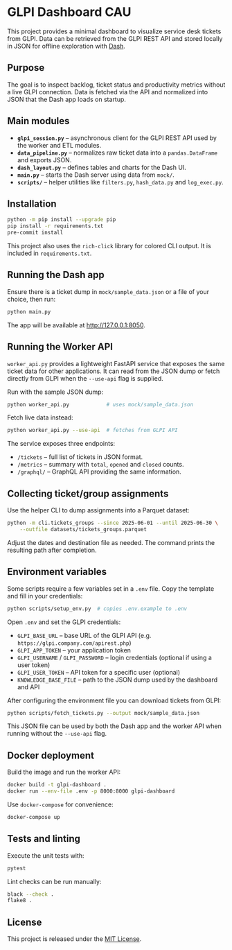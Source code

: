 # GLPI Dashboard CAU

This project provides a minimal dashboard to visualize service desk tickets from GLPI. Data can be retrieved from the GLPI REST API and stored locally in JSON for offline exploration with [Dash](https://dash.plotly.com/).

## Purpose

The goal is to inspect backlog, ticket status and productivity metrics without a live GLPI connection. Data is fetched via the API and normalized into JSON that the Dash app loads on startup.

## Main modules

- **`glpi_session.py`** – asynchronous client for the GLPI REST API used by the worker and ETL modules.
- **`data_pipeline.py`** – normalizes raw ticket data into a `pandas.DataFrame` and exports JSON.
- **`dash_layout.py`** – defines tables and charts for the Dash UI.
- **`main.py`** – starts the Dash server using data from `mock/`.
- **`scripts/`** – helper utilities like `filters.py`, `hash_data.py` and `log_exec.py`.

## Installation

```bash
python -m pip install --upgrade pip
pip install -r requirements.txt
pre-commit install
```

This project also uses the `rich-click` library for colored CLI output. It is included in `requirements.txt`.

## Running the Dash app

Ensure there is a ticket dump in `mock/sample_data.json` or a file of your choice, then run:

```bash
python main.py
```

The app will be available at <http://127.0.0.1:8050>.

## Running the Worker API

`worker_api.py` provides a lightweight FastAPI service that exposes the same ticket data for other applications. It can read from the JSON dump or fetch directly from GLPI when the `--use-api` flag is supplied.

Run with the sample JSON dump:

```bash
python worker_api.py            # uses mock/sample_data.json
```

Fetch live data instead:

```bash
python worker_api.py --use-api  # fetches from GLPI API
```

The service exposes three endpoints:

- `/tickets` – full list of tickets in JSON format.
- `/metrics` – summary with `total`, `opened` and `closed` counts.
- `/graphql/` – GraphQL API providing the same information.

## Collecting ticket/group assignments

Use the helper CLI to dump assignments into a Parquet dataset:

```bash
python -m cli.tickets_groups --since 2025-06-01 --until 2025-06-30 \
    --outfile datasets/tickets_groups.parquet
```

Adjust the dates and destination file as needed. The command prints the resulting path after completion.

## Environment variables

Some scripts require a few variables set in a `.env` file. Copy the template and fill in your credentials:

```bash
python scripts/setup_env.py  # copies .env.example to .env
```

Open `.env` and set the GLPI credentials:

- `GLPI_BASE_URL` – base URL of the GLPI API (e.g. `https://glpi.company.com/apirest.php`)
- `GLPI_APP_TOKEN` – your application token
- `GLPI_USERNAME` / `GLPI_PASSWORD` – login credentials (optional if using a user token)
- `GLPI_USER_TOKEN` – API token for a specific user (optional)
- `KNOWLEDGE_BASE_FILE` – path to the JSON dump used by the dashboard and API

After configuring the environment file you can download tickets from GLPI:

```bash
python scripts/fetch_tickets.py --output mock/sample_data.json
```

This JSON file can be used by both the Dash app and the worker API when running without the `--use-api` flag.

## Docker deployment

Build the image and run the worker API:

```bash
docker build -t glpi-dashboard .
docker run --env-file .env -p 8000:8000 glpi-dashboard
```

Use `docker-compose` for convenience:

```bash
docker-compose up
```

## Tests and linting

Execute the unit tests with:

```bash
pytest
```

Lint checks can be run manually:

```bash
black --check .
flake8 .
```

## License

This project is released under the [MIT License](LICENSE).

